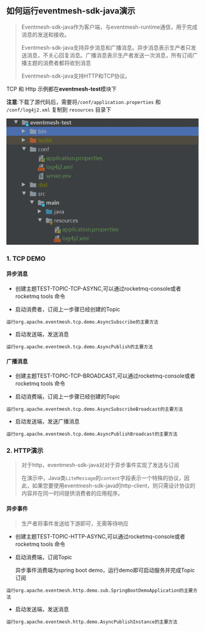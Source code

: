 <h2>如何运行eventmesh-sdk-java演示</h2>

> Eventmesh-sdk-java作为客户端，与eventmesh-runtime通信，用于完成消息的发送和接收。
>
> Eventmesh-sdk-java支持异步消息和广播消息。异步消息表示生产者只发送消息，不关心回复消息。广播消息表示生产者发送一次消息，所有订阅广播主题的消费者都将收到消息
>
> Eventmesh-sdk-java支持HTTP和TCP协议。

TCP 和 Http 示例都在**eventmesh-test**模块下

**注意**:下载了源代码后，需要将`/conf/application.properties` 和 `/conf/log4j2.xml` 复制到 `resources` 目录下

![image-test-structure](../../images/eventmesh-test-structure.png)

### 1. TCP DEMO

<h4>异步消息</h4>

- 创建主题TEST-TOPIC-TCP-ASYNC,可以通过rocketmq-console或者rocketmq tools 命令

- 启动消费者，订阅上一步骤已经创建的Topic

```
运行org.apache.eventmesh.tcp.demo.AsyncSubscribe的主要方法
```

- 启动发送端，发送消息

```
运行org.apache.eventmesh.tcp.demo.AsyncPublish的主要方法
```

<h4>广播消息</h4>

- 创建主题TEST-TOPIC-TCP-BROADCAST,可以通过rocketmq-console或者rocketmq tools 命令

- 启动消费端，订阅上一步骤已经创建的Topic

```
运行org.apache.eventmesh.tcp.demo.AsyncSubscribeBroadcast的主要方法
```

- 启动发送端，发送广播消息

```
运行org.apache.eventmesh.tcp.demo.AsyncPublishBroadcast的主要方法
```

### 2. HTTP演示

> 对于http，eventmesh-sdk-java对对于异步事件实现了发送与订阅
>
>在演示中，Java类`LiteMessage`的`content`字段表示一个特殊的协议，因此，如果您要使用eventmesh-sdk-java的http-client，则只需设计协议的内容并在同一时间提供消费者的应用程序。

<h4>异步事件</h4>

> 生产者将事件发送给下游即可，无需等待响应

- 创建主题TEST-TOPIC-HTTP-ASYNC,可以通过rocketmq-console或者rocketmq tools 命令

- 启动消费端，订阅Topic

  异步事件消费端为spring boot demo，运行demo即可启动服务并完成Topic订阅

```
运行org.apache.eventmesh.http.demo.sub.SpringBootDemoApplication的主要方法
```

- 启动发送端，发送消息

```
运行org.apache.eventmesh.http.demo.AsyncPublishInstance的主要方法
```



